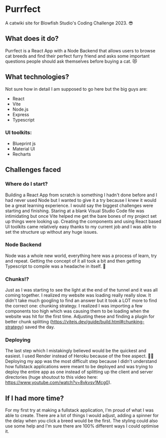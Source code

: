
# Purrfect

A catwiki site for Blowfish Studio's Coding Challenge 2023. 😎

## What does it do?
Purrfect is a React App with a Node Backend that allows users to browse cat breeds and find their perfect furry friend and asks some important questions people should ask themselves before buying a cat. 😻

## What technologies?
Not sure how in detail I am supposed to go here but the big guys are:
- React
- Vite
- Node.js
- Express
- Typescript

### UI toolkits:
* Blueprint js
* Material UI
* Recharts

## Challenges faced
### Where do I start?
Building a React App from scratch is something I hadn't done before and I had never used Node but I wanted to give it a try because I knew it would be a great learning experience. I would say the biggest challenges were starting and finishing. Staring at a blank Visual Studio Code file was intimidating but once Vite helped me get the bare bones of my project set up things were looking up. Creating the components and using React based UI toolkits came relatively easy thanks to my current job and I was able to set the structure up without any huge issues.

### Node Backend
Node was a whole new world, everything here was a process of learn, try and repeat. Getting the concept of it all took a bit and then getting Typescript to compile was a headache in itself. 🥴

### Chunks!?
Just as I was starting to see the light at the end of the tunnel and it was all coming together. I realized my website was loading really really slow. It didn't take much googling to find an answer but it took a LOT more to find the correct one: chunking strategy. I realized I was importing a few components too high which was causing them to be loading when the website was hit for the first time. Adjusting these and finding a plugin for better chunk splitting (https://vitejs.dev/guide/build.html#chunking-strategy) saved the day.

### Deploying
The last step which I mistakingly believed would be the quickest and easiest. I used Render instead of Heroku because of the free aspect. 🤑😁 Deploying my app was the most difficult step because I didn't understand how fullstack applications were meant to be deployed and was trying to deploy the entire app as one instead of splitting up the client and server directories (huge shoutout to this video here: https://www.youtube.com/watch?v=8vkvsv1Mcg0).

## If I had more time?
For my first try at making a fullstack application, I'm proud of what I was able to create. There are a lot of things I would adjust, adding a spinner for the delay when you click a breed would be the first. The styling could also use some help and I'm sure there are 100% different ways I could optimise it. 
